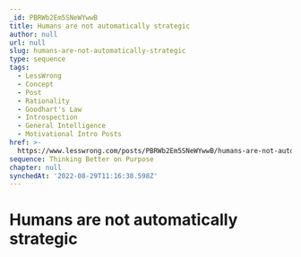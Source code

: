 ```yaml
---
_id: PBRWb2Em5SNeWYwwB
title: Humans are not automatically strategic
author: null
url: null
slug: humans-are-not-automatically-strategic
type: sequence
tags:
  - LessWrong
  - Concept
  - Post
  - Rationality
  - Goodhart's Law
  - Introspection
  - General Intelligence
  - Motivational Intro Posts
href: >-
  https://www.lesswrong.com/posts/PBRWb2Em5SNeWYwwB/humans-are-not-automatically-strategic
sequence: Thinking Better on Purpose
chapter: null
synchedAt: '2022-08-29T11:16:38.598Z'
---
```

# Humans are not automatically strategic

